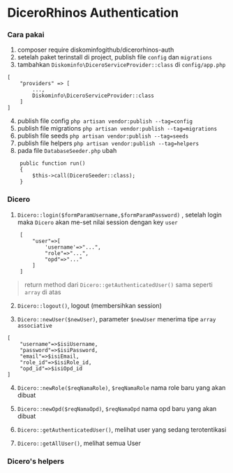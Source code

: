 # DiceroRhinos Authentication

### Cara pakai

1. composer require diskominfogithub/dicerorhinos-auth
2. setelah paket terinstall di project, publish file `config` dan `migrations`
3. tambahkan `Diskominfo\DiceroServiceProvider::class` di `config/app.php`

```
[
    "providers" => [
        ...,
        Diskominfo\DiceroServiceProvider::class
    ]
]
```

4. publish file config `php artisan vendor:publish --tag=config`
5. publish file migrations `php artisan vendor:publish --tag=migrations`
6. publish file seeds `php artisan vendor:publish --tag=seeds`
7. publish file helpers `php artisan vendor:publish --tag=helpers`
8. pada file `DatabaseSeeder.php` ubah

```
    public function run()
    {
        $this->call(DiceroSeeder::class);
    }
```

### Dicero

1. `Dicero::login($formParamUsername,$formParamPassword)`
   , setelah login maka `Dicero` akan me-set nilai session dengan key `user`

```
    [
        "user"=>[
            'username'=>"...",
            "role"=>"...",
            "opd"=>"..."
        ]
    ]
```

> return method dari `Dicero::getAuthenticatedUser()` sama seperti `array` di atas

2. `Dicero::logout()`, logout (membersihkan session)

3. `Dicero::newUser($newUser)`, parameter
   `$newUser` menerima tipe `array associative`

```
[
    "username"=>$isiUsername,
    "password"=>$isiPassword,
    "email"=>$isiEmail,
    "role_id"=>$isiRole_id,
    "opd_id"=>$isiOpd_id
]
```

4. `Dicero::newRole($reqNamaRole)`, `$reqNamaRole` nama role baru yang akan dibuat

5. `Dicero::newOpd($reqNamaOpd)`,
   `$reqNamaOpd` nama opd baru yang akan dibuat

6. `Dicero::getAuthenticatedUser()`, melihat user yang sedang terotentikasi

7. `Dicero::getAllUser()`, melihat semua User

### Dicero's helpers
